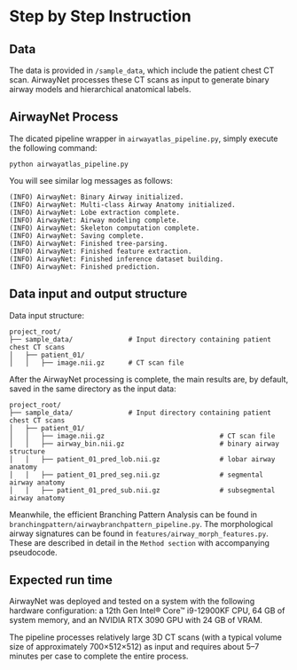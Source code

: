 # Step by Step Instruction

## Data
The data is provided in `/sample_data`, which include the patient chest CT scan. AirwayNet processes these CT scans as input to generate binary airway models and hierarchical anatomical labels.

## AirwayNet Process
The dicated pipeline wrapper in `airwayatlas_pipeline.py`, simply execute the following command:

```
python airwayatlas_pipeline.py
```

You will see similar log messages as follows:

```
(INFO) AirwayNet: Binary Airway initialized.
(INFO) AirwayNet: Multi-class Airway Anatomy initialized. 
(INFO) AirwayNet: Lobe extraction complete.
(INFO) AirwayNet: Airway modeling complete.
(INFO) AirwayNet: Skeleton computation complete.
(INFO) AirwayNet: Saving complete.
(INFO) AirwayNet: Finished tree-parsing.
(INFO) AirwayNet: Finished feature extraction.
(INFO) AirwayNet: Finished inference dataset building.
(INFO) AirwayNet: Finished prediction.
```

## Data input and output structure
Data input structure:

```
project_root/
├── sample_data/              # Input directory containing patient chest CT scans
│   ├── patient_01/
│   │   ├── image.nii.gz      # CT scan file
```

After the AirwayNet processing is complete, the main results are, by default, saved in the same directory as the input data:

```
project_root/
├── sample_data/              # Input directory containing patient chest CT scans
│   ├── patient_01/
│   │   ├── image.nii.gz                             # CT scan file
│   │   ├── airway_bin.nii.gz                        # binary airway structure
│   │   ├── patient_01_pred_lob.nii.gz               # lobar airway anatomy
│   │   ├── patient_01_pred_seg.nii.gz               # segmental airway anatomy
│   │   ├── patient_01_pred_sub.nii.gz               # subsegmental airway anatomy
```

Meanwhile, the efficient Branching Pattern Analysis can be found in ```branchingpattern/airwaybranchpattern_pipeline.py```. The morphological airway signatures can be found in ```features/airway_morph_features.py```. 
These are described in detail in the `Method section` with accompanying pseudocode.

## Expected run time
AirwayNet was deployed and tested on a system with the following hardware configuration: a 12th Gen Intel® Core™ i9-12900KF CPU, 64 GB of system memory, and an NVIDIA RTX 3090 GPU with 24 GB of VRAM. 

The pipeline processes relatively large 3D CT scans (with a typical volume size of approximately 700×512×512) as input and requires about 5–7 minutes per case to complete the entire process.
